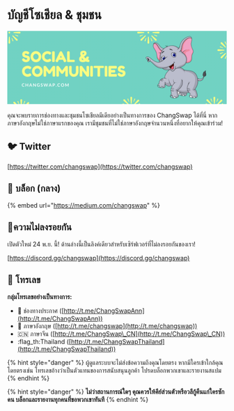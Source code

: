 # บัญชีโซเชียล & ชุมชน

![](../.gitbook/assets/socialcommunities.png)

คุณจะพบรายการช่องทางและชุมชนโซเชียลมีเดียอย่างเป็นทางการของ ChangSwap ได้ที่นี่ หากภาษาอังกฤษไม่ใช่ภาษาแรกของคุณ เรามีชุมชนที่ไม่ใช่ภาษาอังกฤษจำนวนหนึ่งที่อยากให้คุณเข้าร่วม!

## 🐦 Twitter

[https://twitter.com/changswap](https://twitter.com/changswap)

## 📰 บล็อก (กลาง)

{% embed url="https://medium.com/changswap" %}

## 🤖ความไม่ลงรอยกัน

เปิดตัวใหม่ 24 พ.ย. นี้! ด้านล่างนี้เป็นลิงค์เดียวสำหรับเซิร์ฟเวอร์ที่ไม่ลงรอยกันของเรา!

[https://discord.gg/changswap](https://discord.gg/changswap)

## 💬 โทรเลข

**กลุ่มโทรเลขอย่างเป็นทางการ:**

* 📣 ช่องทางประกาศ ([http://t.me/ChangSwapAnn](http://t.me/ChangSwapAnn))
* 🥞 ภาษาอังกฤษ ([http://t.me/changswap](http://t.me/changswap))
* 🇨🇳 ภาษาจีน ([http://t.me/ChangSwap\_CN](http://t.me/ChangSwap\_CN))
* :flag\_th:Thailand ([http://t.me/ChangSwapThailand](http://t.me/ChangSwapThailand))



{% hint style="danger" %}
ผู้ดูแลระบบจะไม่ส่งข้อความถึงคุณโดยตรง หากมีใครเข้าใกล้คุณโดยตรงเช่น โทรเลขอ้างว่าเป็นตัวแทนของการสนับสนุนลูกค้า โปรดบล็อกพวกเขาและรายงานสแปม
{% endhint %}

{% hint style="danger" %}
**ไม่ว่าสถานการณ์ใดๆ คุณควรให้คีย์ส่วนตัวหรือวลีกู้คืนแก่ใครซักคน บล็อกและรายงานทุกคนที่ขอพวกเขาทันที**
{% endhint %}